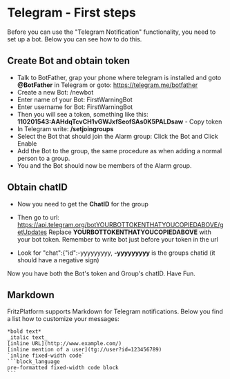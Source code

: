# Telegram - First steps

Before you can use the "Telegram Notification" functionality, you need to set up a bot. Below you can see how to do this.

## Create Bot and obtain token

- Talk to BotFather, grap your phone where telegram is installed and goto **@BotFather** in Telegram or goto: https://telegram.me/botfather
- Create a new Bot: /newbot
- Enter name of your Bot: FirstWarningBot
- Enter username for Bot: FirstWarningBot
- Then you will see a token, something like this: **110201543:AAHdqTcvCH1vGWJxfSeofSAs0K5PALDsaw** - Copy token 
- In Telegram write: **/setjoingroups**
- Select the Bot that should join the Alarm group: Click the Bot and Click Enable
- Add the Bot to the group, the same procedure as when adding a normal person to a group.
- You and the Bot should now be members of the Alarm group.

## Obtain chatID

- Now you need to get the **ChatID** for the group

- Then go to url: https://api.telegram.org/botYOURBOTTOKENTHATYOUCOPIEDABOVE/getUpdates
Replace **YOURBOTTOKENTHATYOUCOPIEDABOVE** with your bot token. Remember to write bot just before your token in the url

- Look for "chat":{"id":-yyyyyyyyy,
**-yyyyyyyyy** is the groups chatid (it should have a negative sign)


Now you have both the Bot's token and Group's chatID. Have Fun.


## Markdown

FritzPlatform supports Markdown for Telegram notifications. Below you find a list how to customize your messages:

    *bold text*
    _italic text_
    [inline URL](http://www.example.com/)
    [inline mention of a user](tg://user?id=123456789)
    `inline fixed-width code`
    ```block_language
    pre-formatted fixed-width code block
    ```
